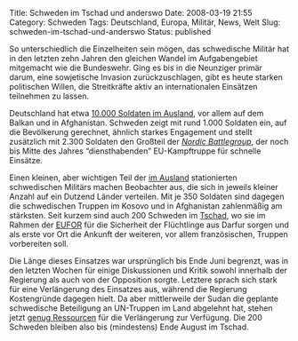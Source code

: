 Title: Schweden im Tschad und anderswo
Date: 2008-03-19 21:55
Category: Schweden
Tags: Deutschland, Europa, Militär, News, Welt
Slug: schweden-im-tschad-und-anderswo
Status: published

So unterschiedlich die Einzelheiten sein mögen, das schwedische Militär
hat in den letzten zehn Jahren den gleichen Wandel im Aufgabengebiet
mitgemacht wie die Bundeswehr. Ging es bis in die Neunziger primär
darum, eine sowjetische Invasion zurückzuschlagen, gibt es heute starken
politischen Willen, die Streitkräfte aktiv an internationalen Einsätzen
teilnehmen zu lassen.

Deutschland hat etwa [10.000 Soldaten im
Ausland](http://de.wikipedia.org/wiki/Bundeswehr#Auslandseins.C3.A4tze),
vor allem auf dem Balkan und in Afghanistan. Schweden zeigt mit rund
1.000 Soldaten ein, auf die Bevölkerung gerechnet, ähnlich starkes
Engagement und stellt zusätzlich mit 2.300 Soldaten den Großteil der
[*Nordic Battlegroup*](http://de.wikipedia.org/wiki/Nordic_Battlegroup),
der noch bis Mitte des Jahres “diensthabenden” EU-Kampftruppe für
schnelle Einsätze.

Einen kleinen, aber wichtigen Teil der [im
Ausland](http://www2.mil.se/sv/Forsvarsmakten/Insatser/) stationierten
schwedischen Militärs machen Beobachter aus, die sich in jeweils kleiner
Anzahl auf ein Dutzend Länder verteilen. Mit je 350 Soldaten sind
dagegen die schwedischen Truppen im Kosovo und in Afghanistan
zahlenmäßig am stärksten. Seit kurzem sind auch 200 Schweden im
[Tschad](http://de.wikipedia.org/wiki/Tschad), wo sie im Rahmen der
[EUFOR](http://en.wikipedia.org/wiki/EUFOR_Chad/CAR) für die Sicherheit
der Flüchtlinge aus Darfur sorgen und als erste vor Ort die Ankunft der
weiteren, vor allem französischen, Truppen vorbereiten soll.

Die Länge dieses Einsatzes war ursprünglich bis Ende Juni begrenzt, was
in den letzten Wochen für einige Diskussionen und Kritik sowohl
innerhalb der Regierung als auch von der Opposition sorgte. Letztere
sprach sich stark für eine Verlängerung des Einsatzes aus, während die
Regierung Kostengründe dagegen hielt. Da aber mittlerweile der Sudan die
geplante schwedische Beteiligung an UN-Truppen im Land abgelehnt hat,
stehen jetzt [genug
Ressourcen](http://www.sr.se/cgi-bin/international/nyhetssidor/artikel.asp?nyheter=1&programid=2108&Artikel=1934610)
für die Verlängerung zur Verfügung. Die 200 Schweden bleiben also bis
(mindestens) Ende August im Tschad.

